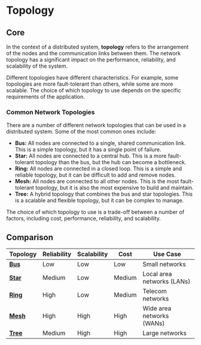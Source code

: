 # Topology

## Core

In the context of a distributed system, **topology** refers to the arrangement of the nodes and the communication links between them. The network topology has a significant impact on the performance, reliability, and scalability of the system.

Different topologies have different characteristics. For example, some topologies are more fault-tolerant than others, while some are more scalable. The choice of which topology to use depends on the specific requirements of the application.

### Common Network Topologies

There are a number of different network topologies that can be used in a distributed system. Some of the most common ones include:

- **Bus:** All nodes are connected to a single, shared communication link. This is a simple topology, but it has a single point of failure.
- **Star:** All nodes are connected to a central hub. This is a more fault-tolerant topology than the bus, but the hub can become a bottleneck.
- **Ring:** All nodes are connected in a closed loop. This is a simple and reliable topology, but it can be difficult to add and remove nodes.
- **Mesh:** All nodes are connected to all other nodes. This is the most fault-tolerant topology, but it is also the most expensive to build and maintain.
- **Tree:** A hybrid topology that combines the bus and star topologies. This is a scalable and flexible topology, but it can be complex to manage.

The choice of which topology to use is a trade-off between a number of factors, including cost, performance, reliability, and scalability.

## Comparison

| Topology | Reliability | Scalability | Cost | Use Case |
|---|---|---|---|---|
| **[Bus](./bus)** | Low | Low | Low | Small networks |
| **[Star](./star)** | Medium | Low | Medium | Local area networks (LANs) |
| **[Ring](./ring)** | High | Low | Medium | Telecom networks |
| **[Mesh](./mesh)** | High | High | High | Wide area networks (WANs) |
| **[Tree](./tree)** | Medium | High | High | Large networks |